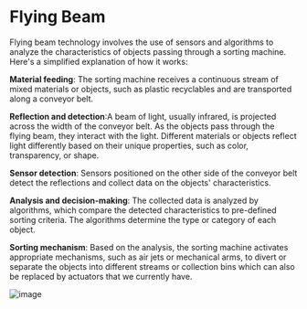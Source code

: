 # Flying Beam

Flying beam technology involves the use of sensors and algorithms to analyze the characteristics of objects passing through a sorting machine. Here's a simplified explanation of how it works:

**Material feeding**: The sorting machine receives a continuous stream of mixed materials or objects, such as plastic recyclables and are transported along a conveyor belt.

**Reflection and detection**:A beam of light, usually infrared, is projected across the width of the conveyor belt. As the objects pass through the flying beam, they interact with the light. Different materials or objects reflect light differently based on their unique properties, such as color, transparency, or shape.

**Sensor detection**: Sensors positioned on the other side of the conveyor belt detect the reflections and collect data on the objects' characteristics.

**Analysis and decision-making**: The collected data is analyzed by algorithms, which compare the detected characteristics to pre-defined sorting criteria. The algorithms determine the type or category of each object.

**Sorting mechanism**: Based on the analysis, the sorting machine activates appropriate mechanisms, such as air jets or mechanical arms, to divert or separate the objects into different streams or collection bins which can also be replaced by actuators that we currently have.

![image](https://github.com/abdulla-plaper/Flying_Beam/assets/132251249/b3fd1494-179b-44c0-8d66-ae40646b5149)
